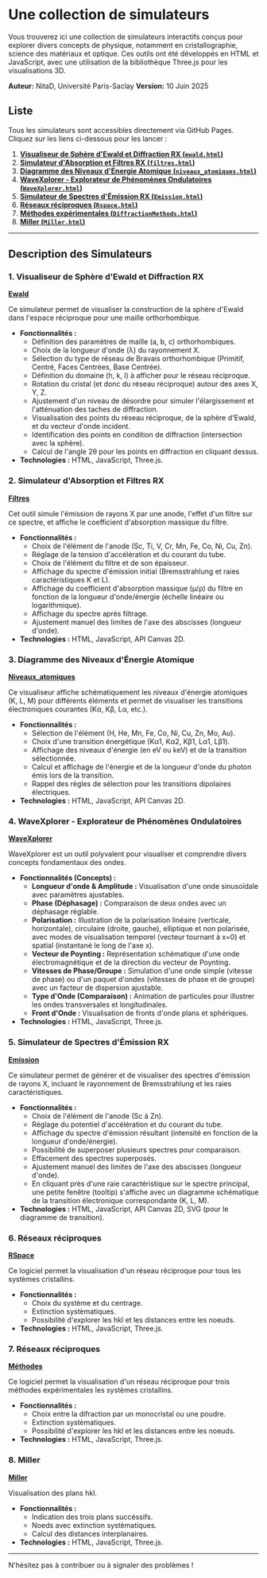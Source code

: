 # Une collection de simulateurs

Vous trouverez ici une collection de simulateurs interactifs conçus pour explorer divers concepts de physique, notamment en cristallographie, science des matériaux et optique. Ces outils ont été développés en HTML et JavaScript, avec une utilisation de la bibliothèque Three.js pour les visualisations 3D.

**Auteur:** NitaD, Université Paris-Saclay
**Version:** 10 Juin 2025

## Liste

Tous les simulateurs sont accessibles directement via GitHub Pages. Cliquez sur les liens ci-dessous pour les lancer :

1.  **[Visualiseur de Sphère d'Ewald et Diffraction RX (`ewald.html`)](#1-visualiseur-de-sphère-dewald-et-diffraction-rx)**
2.  **[Simulateur d'Absorption et Filtres RX (`filtres.html`)](#2-simulateur-dabsorption-et-filtres-rx)**
3.  **[Diagramme des Niveaux d'Énergie Atomique (`niveaux_atomiques.html`)](#3-diagramme-des-niveaux-dénergie-atomique)**
4.  **[WaveXplorer - Explorateur de Phénomènes Ondulatoires (`WaveXplorer.html`)](#4-wavexplorer---explorateur-de-phénomènes-ondulatoires)**
5.  **[Simulateur de Spectres d'Émission RX (`Emission.html`)](#5-simulateur-de-spectres-démission-rx)**
6.  **[Réseaux réciproques (`Rspace.html`)](#6-réseaux-réciproques)**
7.  **[Méthodes expérimentales (`DiffractionMethods.html`)](#7-méthodes)**
8.  **[Miller (`Miller.html`)](#8-miller)**

---

## Description des Simulateurs

### 1. Visualiseur de Sphère d'Ewald et Diffraction RX
[**Ewald**](https://nitad54448.github.io/Enseignement/ewald.html)

Ce simulateur permet de visualiser la construction de la sphère d'Ewald dans l'espace réciproque pour une maille orthorhombique.
* **Fonctionnalités :**
    * Définition des paramètres de maille (a, b, c) orthorhombiques.
    * Choix de la longueur d'onde (λ) du rayonnement X.
    * Sélection du type de réseau de Bravais orthorhombique (Primitif, Centré, Faces Centrées, Base Centrée).
    * Définition du domaine (h, k, l) à afficher pour le réseau réciproque.
    * Rotation du cristal (et donc du réseau réciproque) autour des axes X, Y, Z.
    * Ajustement d'un niveau de désordre pour simuler l'élargissement et l'atténuation des taches de diffraction.
    * Visualisation des points du réseau réciproque, de la sphère d'Ewald, et du vecteur d'onde incident.
    * Identification des points en condition de diffraction (intersection avec la sphère).
    * Calcul de l'angle 2θ pour les points en diffraction en cliquant dessus.
* **Technologies :** HTML, JavaScript, Three.js.

### 2. Simulateur d'Absorption et Filtres RX
[**Filtres**](https://nitad54448.github.io/Enseignement/filtres.html)

Cet outil simule l'émission de rayons X par une anode, l'effet d'un filtre sur ce spectre, et affiche le coefficient d'absorption massique du filtre.
* **Fonctionnalités :**
    * Choix de l'élément de l'anode (Sc, Ti, V, Cr, Mn, Fe, Co, Ni, Cu, Zn).
    * Réglage de la tension d'accélération et du courant du tube.
    * Choix de l'élément du filtre et de son épaisseur.
    * Affichage du spectre d'émission initial (Bremsstrahlung et raies caractéristiques K et L).
    * Affichage du coefficient d'absorption massique (μ/ρ) du filtre en fonction de la longueur d'onde/énergie (échelle linéaire ou logarithmique).
    * Affichage du spectre après filtrage.
    * Ajustement manuel des limites de l'axe des abscisses (longueur d'onde).
* **Technologies :** HTML, JavaScript, API Canvas 2D.

### 3. Diagramme des Niveaux d'Énergie Atomique
[**Niveaux_atomiques**](https://nitad54448.github.io/Enseignement/niveaux_atomiques.html)

Ce visualiseur affiche schématiquement les niveaux d'énergie atomiques (K, L, M) pour différents éléments et permet de visualiser les transitions électroniques courantes (Kα, Kβ, Lα, etc.).
* **Fonctionnalités :**
    * Sélection de l'élément (H, He, Mn, Fe, Co, Ni, Cu, Zn, Mo, Au).
    * Choix d'une transition énergétique (Kα1, Kα2, Kβ1, Lα1, Lβ1).
    * Affichage des niveaux d'énergie (en eV ou keV) et de la transition sélectionnée.
    * Calcul et affichage de l'énergie et de la longueur d'onde du photon émis lors de la transition.
    * Rappel des règles de sélection pour les transitions dipolaires électriques.
* **Technologies :** HTML, JavaScript, API Canvas 2D.

### 4. WaveXplorer - Explorateur de Phénomènes Ondulatoires
[**WaveXplorer**](https://nitad54448.github.io/Enseignement/WaveXplorer.html)

WaveXplorer est un outil polyvalent pour visualiser et comprendre divers concepts fondamentaux des ondes.
* **Fonctionnalités (Concepts) :**
    * **Longueur d'onde & Amplitude :** Visualisation d'une onde sinusoïdale avec paramètres ajustables.
    * **Phase (Déphasage) :** Comparaison de deux ondes avec un déphasage réglable.
    * **Polarisation :** Illustration de la polarisation linéaire (verticale, horizontale), circulaire (droite, gauche), elliptique et non polarisée, avec modes de visualisation temporel (vecteur tournant à x=0) et spatial (instantané le long de l'axe x).
    * **Vecteur de Poynting :** Représentation schématique d'une onde électromagnétique et de la direction du vecteur de Poynting.
    * **Vitesses de Phase/Groupe :** Simulation d'une onde simple (vitesse de phase) ou d'un paquet d'ondes (vitesses de phase et de groupe) avec un facteur de dispersion ajustable.
    * **Type d'Onde (Comparaison) :** Animation de particules pour illustrer les ondes transversales et longitudinales.
    * **Front d'Onde :** Visualisation de fronts d'onde plans et sphériques.
* **Technologies :** HTML, JavaScript, Three.js.

### 5. Simulateur de Spectres d'Émission RX
 [**Emission**](https://nitad54448.github.io/Enseignement/Emission.html)

Ce simulateur permet de générer et de visualiser des spectres d'émission de rayons X, incluant le rayonnement de Bremsstrahlung et les raies caractéristiques.
* **Fonctionnalités :**
    * Choix de l'élément de l'anode (Sc à Zn).
    * Réglage du potentiel d'accélération et du courant du tube.
    * Affichage du spectre d'émission résultant (intensité en fonction de la longueur d'onde/énergie).
    * Possibilité de superposer plusieurs spectres pour comparaison.
    * Effacement des spectres superposés.
    * Ajustement manuel des limites de l'axe des abscisses (longueur d'onde).
    * En cliquant près d'une raie caractéristique sur le spectre principal, une petite fenêtre (tooltip) s'affiche avec un diagramme schématique de la transition électronique correspondante (K, L, M).
* **Technologies :** HTML, JavaScript, API Canvas 2D, SVG (pour le diagramme de transition).

### 6. Réseaux réciproques
 [**RSpace**](https://nitad54448.github.io/Enseignement/RSpace.html)

 Ce logiciel permet la visualisation d'un réseau réciproque pour tous les systèmes cristallins.
* **Fonctionnalités :**
    * Choix du système et du centrage.
    * Extinction systèmatiques.
    * Possibilité d'explorer les hkl et les distances entre les noeuds.
* **Technologies :** HTML, JavaScript, Three.js.

### 7. Réseaux réciproques
 [**Méthodes**](https://nitad54448.github.io/Enseignement/DiffractionMethods.html)

 Ce logiciel permet la visualisation d'un réseau réciproque pour trois méthodes expérimentales les systèmes cristallins.
* **Fonctionnalités :**
    * Choix entre la difraction par un monocristal ou une poudre.
    * Extinction systèmatiques.
    * Possibilité d'explorer les hkl et les distances entre les noeuds.
* **Technologies :** HTML, JavaScript, Three.js.

### 8. Miller
 [**Miller**](https://nitad54448.github.io/Enseignement/Miller.html)

Visualisation des plans hkl.
* **Fonctionnalités :**
    * Indication des trois plans succéssifs.
    * Noeds avec extinction systèmatiques.
    * Calcul des distances interplanaires.
* **Technologies :** HTML, JavaScript, Three.js.


---

N'hésitez pas à contribuer ou à signaler des problèmes !
